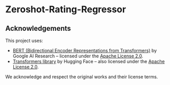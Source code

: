 # Zeroshot-Rating-Regressor

## Acknowledgements

This project uses:

- [BERT (Bidirectional Encoder Representations from Transformers)](https://github.com/google-research/bert) by Google AI Research – licensed under the [Apache License 2.0](https://www.apache.org/licenses/LICENSE-2.0).
- [Transformers library](https://github.com/huggingface/transformers) by Hugging Face – also licensed under the [Apache License 2.0](https://www.apache.org/licenses/LICENSE-2.0).

We acknowledge and respect the original works and their license terms.
